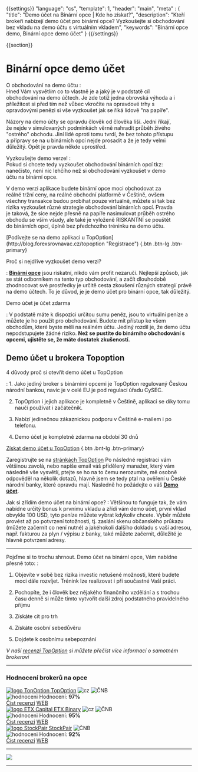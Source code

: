 {{settings}}
  "language": "cs",
  "template": 1,
  "header": "main",
  "meta" : {
    "title": "Demo účet na Binární opce | Kde ho získat?",
    "description": "Kteří brokeři nabízejí demo účet pro binární opce? Vyzkoušejte si obchodování bez vkladu na demo účtu s virtuálním vkladem",
    "keywords": "Binární opce demo, Binární opce demo účet"
  }
{{/settings}}

<div class="row">
<div class="col-md-9" role="main" markdown="1">

{{section}}
# Binární opce demo účet

<div class="row" style="width:92%">
  <div class="col-md-6" markdown="1">

O obchodování na demo účtu
:    
Hned Vám vysvětlím co to vlastně je a jaký je v podstatě cíl obchodování na demo účtech. Je zde totiž jedna obrovská výhoda a i příležitost si před tím než vůbec vkročíte na opravdové trhy s opravdovými penězi si vše vyzkoušet jak se říká lidově "na papíře". 

Názory na demo účty se opravdu člověk od člověka liší. Jedni říkají, že nejde v simulovaných podmínkách věrně nahradit průběh živého "ostrého" obchodu. Jiní lidé oproti tomu tvrdí, že bez tohoto přístupu a přípravy se na u binárních opcí nejde prosadit a že je tedy velmi důležitý. Opět je pravda někde uprostřed. 



</div>
  <div class="col-md-6" markdown="1">

Vyzkoušejte demo verze!
:   
Pokud si chcete tedy vyzkoušet obchodování binárních opcí tkz: nanečisto, není nic lehčího než si obchodování vyzkoušet v demo účtu na bínární opce. 

V demo verzi aplikace budete binární opce moci obchodovat za reálné tržní ceny, na reálné obchodní platformě v Češtině, ovšem všechny transakce budou probíhat pouze virtuálně, můžete si tak bez rizika vyzkoušet různé strategie obchodování binárních opcí. Pravda je taková, že sice nejde přesně na papíře nasimulovat průběh ostrého obchodu se vším všudy, ale také je vyloženě RISKANTNÍ se pouštět do binárních opcí, úplně bez předchozího tréninku na demo účtu.

</div>
</div>
[Podívejte se na demo aplikaci u TopOption](http://blog.forexsrovnavac.cz/topoption "Registrace") {.btn .btn-lg .btn-primary}

Proč si nejdříve vyzkoušet demo verzi?

:    [**Binární opce**](http://www.forexsrovnavac.cz/binarni-opce "Binární opce") jsou riskatní, nikdo vám profit nezaručí. Nejlepší způsob, jak se stát odborníkem na tento typ obchodování, a začít dlouhodobě zhodnocovat své prostředky je určitě cesta zkoušení různých strategií právě na demo účtech.  To je důvod, je je demo účet pro binární opce, tak důležitý.  

Demo účet je účet zdarma

:    V podstatě máte k dispozici určitou sumu peněz, jsou to virtuální peníze a můžete je ho použít pro obchodování. Budete mít přístup ke všem obchodům, které byste měli na reálném účtu. Jediný rozdíl je, že demo účtu nepodstupujete žádné riziko. **Než se pustíte do binárního obchodování s opcemi, ujistěte se, že máte dostatek zkušeností.**



## Demo účet u brokera Topoption

4 důvody proč si otevřít demo účet u TopOption

: 1. Jako jediný broker s binárními opcemi je TopOption regulovaný Českou národní bankou, navíc je v celé EU je pod regulací úřadu CySEC.

2. TopOption i jejich aplikace je kompletně v Češtině, aplikaci se díky tomu naučí používat i začátečník.

3. Nabízí jedinečnou zákaznickou podporu v Češtině e-mailem i po telefonu.

4. Demo účet je kompletně zdarma na období 30 dnů

[Získat demo účet u TopOption](http://blog.forexsrovnavac.cz/topoption "Registrace") {.btn .bnt-lg .btn-primary}

Zaregistrujte se na [stránkách TopOption](http://blog.forexsrovnavac.cz/topoption "Registrace") Po následné registraci vám většinou zavolá, nebo napíše email váš přidělený manažer, který vám následně vše vysvětlí, ptejte se ho na to čemu nerozumíte, mě osobně odpověděl na několik dotazů, hlavně jsem se tedy ptal na ověření u České národní banky, které opravdu mají. Nasledně ho požádejte o váš [**Demo účet**](http://ibinarniopce.cz/demo-ucet/). 

Jak si zřídím demo účet na binární opce?
:   Většinou to funguje tak, že vám nabídne určitý bonus k prvnímu vkladu a zřídí vám demo účet, první vklad obvykle 100 USD, tyto peníze můžete vybrat kdykoliv chcete. Vyběr můžete provést až po potvrzení totožnosti, tj. zaslání skenu občanského průkazu (můžete začernit co není nutné) a jakéhokoli dalšího dokladu s vaší adresou, např. fakturou za plyn / výpisu z banky, také můžete začernit, důležité je hlavně potvrzení adresy.
- - -

Pojďme si to trochu shrnout. Demo účet na binární opce, Vám nabídne přesně toto:
:   

1. Objevíte v sobě bez rizika investic netušené možnosti, které budete moci dále rozvíjet. Trénink lze realizovat i při součastné Vaší práci.

2. Pochopíte, že i člověk bez nějakého finančního vzdělání a s trochou času denně si může tímto vytvořit další zdroj podstatného pravidelného příjmu

3. Získáte cit pro trh

4. Získáte osobní sebedůvěru

5. Dojdete k osobnímu sebepoznání

*V naší [recenzi TopOption](http://www.forexsrovnavac.cz/topoption) si můžete přečíst více informací o samotném brokerovi*

</div>
<div class="col-md-3" markdown="10">

- - -

<div id="brokeri-box">
<H3 class="brokeri-nadpis">Hodnocení brokerů na opce</H3>
<div class="broker">
  <div class="broker-top">
  <a href="#"  title="TopOption">
    <img src="{{img-url}}brokeri/topoption-logo.png" alt="logo TopOption">
  </a>
  <a class="broker-top-odkaz" target="_parent" href="http://blog.forexsrovnavac.cz/topoption" title="TopOption">TopOption</a>
  <img class="ikona" src="{{img-url}}brokeri/cz.png" alt="cz">
  <img class="ikona" src="{{img-url}}brokeri/cnb.png" alt="ČNB">
  </div>
  <div class="hodnoceni">
  <img src="{{img-url}}brokeri/hodnoceni.png" alt="hodnoceni">
  Hodnocení: <b>97%</b>
  </div>
  <a class="recenze" target="_parent" href="http://forexsrovnavac.cz/topoption" title"Číst recenzi">Číst recenzi</a>
  <a class="ucet" target="_parent" href="http://blog.forexsrovnavac.cz/topoption" title"Otevřít účet">WEB</a>
</div>
<div class="broker">
 <div class="broker-top">
  <a href="#" title="ETX Binary">
    <img src="{{img-url}}brokeri/etxcapital-logo.png" alt="logo ETX Capital">
  </a>
   <a class="broker-top-odkaz" target="_parent"  href="http://www.forexsrovnavac.cz/etx-capital-zkusenosti" title="ETX Binary">ETX Binary</a>
  <img class="ikona" src="{{img-url}}brokeri/cz.png" alt="cz">
  <img class="ikona" src="{{img-url}}brokeri/cnb.png" alt="ČNB">
 </div>
 <div class="hodnoceni">
  <img src="{{img-url}}brokeri/hodnoceni.png" alt="hodnoceni">
  Hodnocení: <b>95%</b>
 </div>
 <a class="recenze" target="_parent" href="http://www.forexsrovnavac.cz/etx-capital-zkusenosti" title"Číst recenzi">Číst recenzi</a>
 <a class="ucet" href="http://blog.forexsrovnavac.cz/etxbinary" title"Otevřít účet">WEB</a>
</div> 
<div class="broker">
 <div class="broker-top">
  <a href="#" title="Stockpair">
    <img src="{{img-url}}brokeri/stockpair-logo.png" alt="logo StockPair">
  </a>
  <a class="broker-top-odkaz" href="#" title="StockPair">StockPair</a>
  <img class="ikona" src="{{img-url}}brokeri/cnb.png" alt="ČNB">
 </div>
 <div class="hodnoceni">
  <img src="{{img-url}}brokeri/hodnoceni.png" alt="hodnoceni">
  Hodnocení: <b>92%</b>
 </div>
 <a class="recenze" href="http://www.forexsrovnavac.cz/stockpair-recenze" title"Číst recenzi">Číst recenzi</a>
 <a class="ucet" href="http://blog.forexsrovnavac.cz/stockpair" title"Otevřít účet">WEB</a>
</div> 

<hr />

<a href="http://blog.forexsrovnavac.cz/topoption" alt="Demo účet"  target="_blank">
 <img src="http://blog.forexsrovnavac.cz/wp-content/uploads/2015/02/2015-02-17-22_43_03-Plus500-_-Akcie-Plus500_-Online-obchodování-s-akciemi-_-Obchodování-s-podíly_kme.png" width="" height=""/>

</a>

<hr />

</div>
</div>
</div>